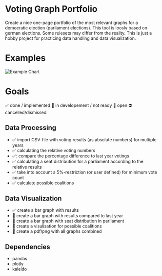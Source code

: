 # Voting Graph Portfolio
Create a nice one-page portfolio of the most relevant graphs for a democratic election (parliament elections). This tool is loosly based on german elections. Some rulesets may differ from the reality. This is just a hobby project for practicing data handling and data visualization.

# Examples
![Example Chart](https://github.com/ricochan/VotingGraphPortfolio/blob/main/output/barresult.png "Example Chart")

# Goals
:white_check_mark: done / implemented 
:large_orange_diamond: in developement / not ready
:red_circle: open
:no_entry: cancelled/dismissed

## Data Processing
* :white_check_mark:  import CSV-file with voting results (as absolute numbers) for multiple years
* :white_check_mark:  calculating the relative voting numbers
* :white_check_mark::  compare the percentage difference to last year votings
* :white_check_mark:  calculating a seat distribution for a parliament according to the relative results
* :white_check_mark:  take into account a 5%-restriction (or user defined) for minimum vote count 
* :white_check_mark:   calculate possible coalitions 


## Data Visualization
* :white_check_mark:  create a bar graph with results
* :large_orange_diamond:  create a bar graph with results compared to last year
* :large_orange_diamond:  create a bar graph with seat distribution in parliament
* :large_orange_diamond:  create a visulisation for possible coalitions
* :red_circle: create a pdf/png with all graphs combined


## Dependencies
* pandas
* plotly
* kaleido